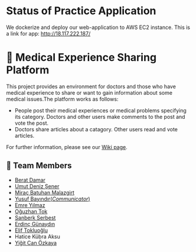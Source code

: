 # Status of Practice Application
We dockerize and deploy our web-application to AWS EC2 instance.
This is a link for app: http://18.117.222.187/
# 🏥 Medical Experience Sharing Platform 

 This project provides an environment for doctors and those who have medical experience to share or want to gain information about some medical issues.The platform works as follows:
 * People post their medical experiences or medical problems specifying its category. Doctors and other users make comments to the post and vote the post.
 * Doctors share articles about a catagory. Other users read and vote articles.

For further information, please see our [Wiki page](https://github.com/bounswe/bounswe2022group4/wiki).
## 🐝  Team Members

  * [Berat Damar](https://github.com/bounswe/bounswe2022group4/wiki/Berat-Damar)
  * [Umut Deniz Şener](https://github.com/bounswe/bounswe2022group4/wiki/Umut-Deniz-%C5%9Eener)
  * [Miraç Batuhan Malazgirt](https://github.com/bounswe/bounswe2022group4/wiki/Mira%C3%A7-Batuhan-Malazgirt)
  * [Yusuf Bayındır(*Communicator*)](https://github.com/bounswe/bounswe2022group4/wiki/Yusuf-Bay%C4%B1nd%C4%B1r)
  * [Emre Yılmaz](https://github.com/bounswe/bounswe2022group4/wiki/Emre-Y%C4%B1lmaz)
  * [Oğuzhan Tok](https://github.com/bounswe/bounswe2022group4/wiki/O%C4%9Fuzhan-Tok)
  * [Sanberk Serbest](https://github.com/bounswe/bounswe2022group4/wiki/Sanberk-Serbest)
  * [Erdinç Günaydın](https://github.com/bounswe/bounswe2022group4/wiki/Erdinç-Günaydın)
  * [Elif Tokluoğlu](https://github.com/bounswe/bounswe2022group4/wiki/Elif-Tokluo%C4%9Flu)
  * Hatice Kübra Aksu
  * [Yiğit Can Özkaya](https://github.com/bounswe/bounswe2022group4/wiki/Yigit-Can-Ozkaya)


